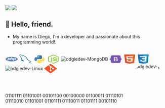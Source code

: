 <div>
  <a href = "mailto:dev.diegof@gmail.com"><img src="https://img.shields.io/badge/-Gmail-%23333?style=for-the-badge&logo=gmail&logoColor=white" target="_blank"></a>
  <a href="https://www.linkedin.com/in/dev-diego-fernandes" target="_blank"><img src="https://img.shields.io/badge/-LinkedIn-%230077B5?style=for-the-badge&logo=linkedin&logoColor=white" target="_blank"></a>
</div>

## 👋 Hello, friend.

- My name is Diego, I'm a developer and passionate about this programming world!.

<div style="display: inline_block"><br>
  <img align="center" alt="odgiedev-PHP" height="30" width="40" src="https://raw.githubusercontent.com/devicons/devicon/master/icons/php/php-plain.svg">
  <img align="center" alt="odgiedev-MySql" height="30" width="40" src="https://raw.githubusercontent.com/devicons/devicon/master/icons/mysql/mysql-plain.svg">
  <img align="center" alt="odgiedev-Python" height="30" width="40" src="https://raw.githubusercontent.com/devicons/devicon/master/icons/python/python-original.svg">
  <img align="center" alt="odgiedev-NodeJs" height="30" width="40" src="https://raw.githubusercontent.com/devicons/devicon/master/icons/nodejs/nodejs-plain.svg">
  <img align="center" alt="odgiedev-MongoDB" height="30" width="40" src="https://cdn.jsdelivr.net/gh/devicons/devicon/icons/mongodb/mongodb-plain-wordmark.svg">
  <img align="center" alt="odgiedev-Bootstrap" height="30" width="40" src="https://raw.githubusercontent.com/devicons/devicon/master/icons/bootstrap/bootstrap-plain.svg">
  <img align="center" alt="odgiedev-HTML" height="30" width="40" src="https://raw.githubusercontent.com/devicons/devicon/master/icons/html5/html5-original.svg">
  <img align="center" alt="odgiedev-CSS" height="30" width="40" src="https://raw.githubusercontent.com/devicons/devicon/master/icons/css3/css3-original.svg">
  <img align="center" alt="odgiedev-Linux" height="30" width="40" src="https://cdn.jsdelivr.net/gh/devicons/devicon/icons/linux/linux-original.svg">
  <img align="center" alt="odgiedev-Git" height="30" width="40" src="https://raw.githubusercontent.com/devicons/devicon/master/icons/git/git-plain.svg">
  
  <img align="right" alt="odgiedev-pfp" height="200" style="border-radius:50px;" src="https://cdn.discordapp.com/attachments/738871298557476874/946186063200788530/Webp.net-gifmaker_1.gif">
 
  <br><br>
</div>

01101111 01101001 00101100 00100000 01100011 01110101 01110010 01101001 01101111 01110011 01101111 00101110
